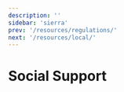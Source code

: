 ```yaml
---
description: ''
sidebar: 'sierra'
prev: '/resources/regulations/'
next: '/resources/local/'
---
```


# Social Support
